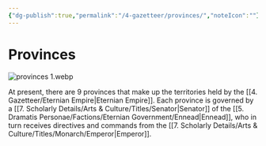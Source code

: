 ```yaml
---
{"dg-publish":true,"permalink":"/4-gazetteer/provinces/","noteIcon":""}
---
```


# Provinces

![provinces 1.webp](/img/user/x.%20Assets/Attachments/provinces%201.webp)

At present, there are 9 provinces that make up the territories held by the [[4. Gazetteer/Eternian Empire\|Eternian Empire]]. Each province is governed by a [[7. Scholarly Details/Arts & Culture/Titles/Senator\|Senator]] of the [[5. Dramatis Personae/Factions/Eternian Government/Ennead\|Ennead]], who in turn receives directives and commands from the [[7. Scholarly Details/Arts & Culture/Titles/Monarch/Emperor\|Emperor]]. 



